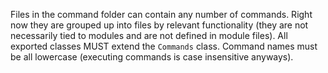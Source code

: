 Files in the command folder can contain any number of commands. Right now they are grouped up 
into files by relevant functionality (they are not necessarily tied to modules and are not 
defined in module files). All exported classes MUST extend the `Commands` class. Command names 
must be all lowercase (executing commands is case insensitive anyways).